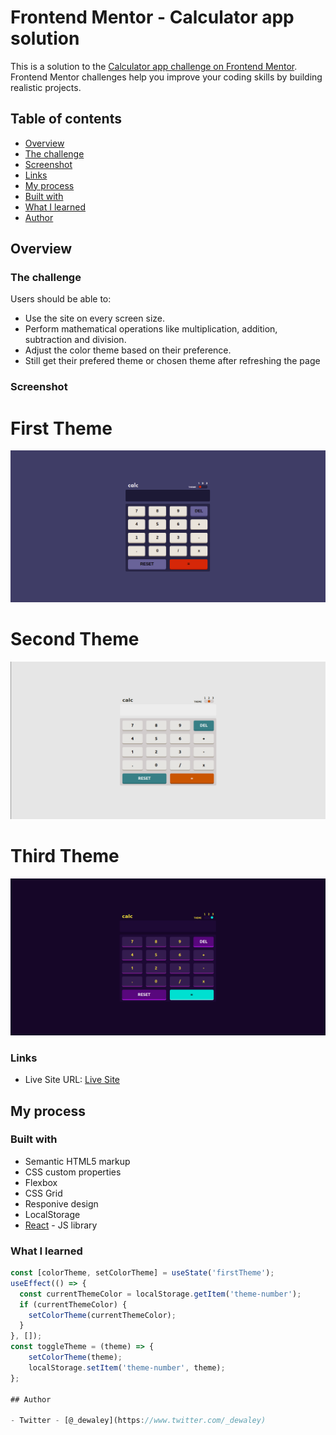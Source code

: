 # Frontend Mentor - Calculator app solution

This is a solution to the [Calculator app challenge on Frontend Mentor](https://www.frontendmentor.io/challenges/calculator-app-9lteq5N29). Frontend Mentor challenges help you improve your coding skills by building realistic projects. 

## Table of contents

- [Overview](#overview)
 - [The challenge](#the-challenge)
 - [Screenshot](#screenshot)
 - [Links](#links)
- [My process](#my-process)
 - [Built with](#built-with)
 - [What I learned](#what-i-learned)
- [Author](#author)

 ## Overview

### The challenge

Users should be able to:

- Use the site on every screen size.
- Perform mathematical operations like multiplication, addition, subtraction and division.
- Adjust the color theme based on their preference.
- Still get their prefered theme or chosen theme after refreshing the page

### Screenshot

# First Theme
![](./screenshot1.png)

# Second Theme
![](./screenshot2.png)

# Third Theme
![](./screenshot3.png)

### Links

- Live Site URL: [Live Site](https://gracious-pasteur-9f2a1f.netlify.app/)

## My process

### Built with

- Semantic HTML5 markup
- CSS custom properties
- Flexbox
- CSS Grid
- Responive design
- LocalStorage
- [React](https://reactjs.org/) - JS library

### What I learned

```js
const [colorTheme, setColorTheme] = useState('firstTheme');
useEffect(() => {
  const currentThemeColor = localStorage.getItem('theme-number');
  if (currentThemeColor) {
    setColorTheme(currentThemeColor);
  }
}, []);
const toggleTheme = (theme) => {
    setColorTheme(theme);
    localStorage.setItem('theme-number', theme);
};

## Author

- Twitter - [@_dewaley](https://www.twitter.com/_dewaley)